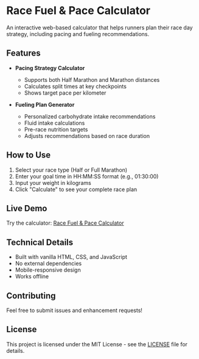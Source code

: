 # Race Fuel & Pace Calculator

An interactive web-based calculator that helps runners plan their race day strategy, including pacing and fueling recommendations.

## Features

- **Pacing Strategy Calculator**
  - Supports both Half Marathon and Marathon distances
  - Calculates split times at key checkpoints
  - Shows target pace per kilometer

- **Fueling Plan Generator**
  - Personalized carbohydrate intake recommendations
  - Fluid intake calculations
  - Pre-race nutrition targets
  - Adjusts recommendations based on race duration

## How to Use

1. Select your race type (Half or Full Marathon)
2. Enter your goal time in HH:MM:SS format (e.g., 01:30:00)
3. Input your weight in kilograms
4. Click "Calculate" to see your complete race plan

## Live Demo

Try the calculator: [Race Fuel & Pace Calculator](https://shredathletics.github.io/race-fuel-pace-calculator/)

## Technical Details

- Built with vanilla HTML, CSS, and JavaScript
- No external dependencies
- Mobile-responsive design
- Works offline

## Contributing

Feel free to submit issues and enhancement requests!

## License

This project is licensed under the MIT License - see the [LICENSE](LICENSE) file for details. 